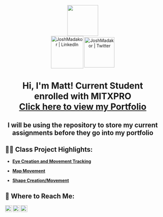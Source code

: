 <div id="header" align="center">
  <img src="https://media.giphy.com/media/M9gbBd9nbDrOTu1Mqx/giphy.gif" width="100"/>
</div>
<div id="badges" align="center">
  <a href="https://linkedin.com/in/matthew-solomon-8ba39b93"><img align="center" alt="JoshMadakor | LinkedIn" width="105px" src="https://img.shields.io/badge/LinkedIn-blue?style=for-the-badge&logo=linkedin&logoColor=white" alt="LinkedIn Badge" /></a>
  <a href="https://twitter.com/msolomon42"><img align="center" alt="JoshMadakor | Twitter" width="98px" src="https://img.shields.io/badge/Twitter-blue?style=for-the-badge&logo=twitter&logoColor=white" alt="Twitter Badge"/></a>
  </a>
</div>
<div align="center">
  <img src="https://komarev.com/ghpvc/?username=msolomon93&style=flat-square&color=blue" alt=""/>
</div>

<h1 align="center">Hi, I'm Matt! Current Student enrolled with MITXPRO<br/><a href="https://github.com/msolomon93/msolomon93.github.io">Click here to view my Portfolio</a></h1>

<h2 align="center">I will be using the repository to store my current assignments before they go into my portfolio</h2>

<h2>👨‍💻 Class Project Highlights:</h2>

- <b> <a href="https://github.com/msolomon93/MiT-XPRO-MERN-Stack/tree/main/Eye%20Creation%20%2B%20Movement">Eye Creation and Movement Tracking</a></b>

- <b><a href="https://github.com/msolomon93/MiT-XPRO-MERN-Stack/tree/main/Map%20Animation">Map Movement</a></b>

- <b><a href="https://github.com/msolomon93/MiT-XPRO-MERN-Stack/tree/main/Ball%20Creation%20%2B%20Movement">Shape Creation/Movement</a></b>


<h2> 🤳 Where to Reach Me:</h2>

[<img align="left" alt="JoshMadakor | Twitter" width="22px" src="https://cdn.jsdelivr.net/npm/simple-icons@v3/icons/twitter.svg" />][twitter]
[<img align="left" alt="JoshMadakor | LinkedIn" width="22px" src="https://cdn.jsdelivr.net/npm/simple-icons@v3/icons/linkedin.svg" />][linkedin]
[<img align="left" alt="JoshMadakor | Instagram" width="22px" src="https://cdn.jsdelivr.net/npm/simple-icons@v3/icons/instagram.svg" />][instagram]

[twitter]: https://twitter.com/msolomon42
[instagram]: https://www.instagram.com/msolomon93/
[linkedin]: https://linkedin.com/in/matthew-solomon-8ba39b93

